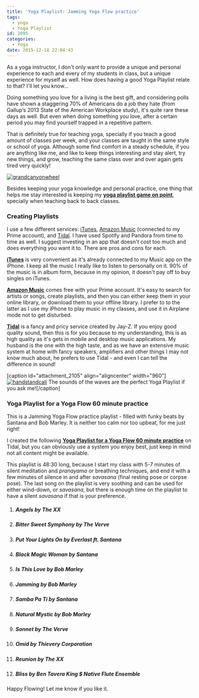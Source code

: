 ```yaml
---
title: 'Yoga Playlist: Jamming Yoga Flow practice'
tags:
  - yoga
  - Yoga Playlist
id: 2095
categories:
  - Yoga
date: 2015-12-18 22:04:43
---
```


As a yoga instructor, I don't only want to provide a unique and personal experience to each and every of my students in class, but a unique experience for myself as well. How does having a good&nbsp;Yoga Playlist relate to that? I'll let you know...

Doing something you love for a living is the best gift, and considering polls have shown a staggering 70% of Americans do a job they hate (from Gallup’s 2013 State of the American Workplace study), it's quite rare these days as well. But even when doing something you love, after a certain period you may find yourself trapped in a repetitive pattern.

That is definitely true for teaching yoga, specially if you teach a good amount of classes per week, and your classes are taught in the same style or school of yoga. Although some find comfort in a steady schedule, if you are anything like me, and like to keep things interesting and stay alert, try new things, and grow, teaching the same class over and over again gets tired&nbsp;very quickly!

[![grandcanyonwheel](http://girlintheraw.com/wp-content/uploads/2015/12/grandcanyonwheel-960x960.jpg)](http://girlintheraw.com/wp-content/uploads/2015/12/grandcanyonwheel.jpg)

Besides keeping your yoga knowledge and personal practice, one thing that helps me stay interested is keeping my&nbsp;<span style="text-decoration: underline;">**yoga playlist game on point**</span>, specially when teaching back to back classes.&nbsp;

### Creating Playlists

I use a few different services: [iTunes](http://www.apple.com/itunes/download/), [Amazon Music](https://itunes.apple.com/us/app/amazon-music-with-prime-music/id510855668?mt=8) (connected to my Prime account), and [Tidal](http://tidal.com/). I have used Spotify and Pandora from time to time as well. I suggest investing in an app that doesn't cost too much and does everything you want it to. There are pros and cons for each.

<span style="text-decoration: underline;">**iTunes**</span> is very convenient as it's already connected to my Music app on the iPhone. I keep all the music I really like to listen to personally on it. 90% of the music is in album form, because in my opinion, it doesn't pay off to buy singles on iTunes. &nbsp;

<span style="text-decoration: underline;">**Amazon Music**</span> comes free with your Prime account. It's easy to search for artists or songs, create playlists, and then you can either keep them in your online library, or download them to your offline library. I prefer to to the latter as I use my iPhone to play music in my classes, and use it in Airplane mode not to get disturbed.&nbsp;

**<span style="text-decoration: underline;">Tidal</span>** is a fancy and pricy service created by Jay-Z. If you enjoy good quality sound, then this is for you because to my understanding, this is as high quality as it's gets in mobile and desktop music applications. My husband is the one with the high taste, and as we have an extensive music system at home with fancy speakers, amplifiers and other things I may not know much about, he prefers to use Tidal - and even I can tell the difference in sound!&nbsp;

[caption id="attachment_2105" align="aligncenter" width="960"][![handstandcali](http://girlintheraw.com/wp-content/uploads/2015/12/handstandcali-960x720.jpg)](http://girlintheraw.com/wp-content/uploads/2015/12/handstandcali.jpg) The sounds of the waves are the perfect Yoga Playlist if you ask me![/caption]

### Yoga Playlist for a Yoga Flow 60 minute practice

This is a Jamming Yoga Flow practice playlist - filled with funky beats by Santana and Bob Marley. It is neither too calm nor too upbeat, for me just right!&nbsp;

I created the&nbsp;following <span style="text-decoration: underline;">**Yoga Playlist for a Yoga Flow 60 minute practice**</span> on Tidal, but you can obviously use a system you enjoy best, just keep in mind not all content might be available.

This playlist is 48:30 long, because I start my class with 5-7 minutes of silent meditation and _pranayama_ or breathing techniques, and end it with a few minutes of silence in and after _savasana_ (final resting pose or corpse pose). The last song on the playlist is very soothing and can be used for either wind-down, or _savasana_, but there is enough time on the playlist to have a silent _savasana_ if that is your preference.&nbsp;

1.  ##### Angels by The XX

2.  ##### Bitter Sweet Symphony by The Verve

3.  ##### Put Your Lights On by Everlast ft. Santana

4.  ##### Black Magic Woman by Santana

5.  ##### Is This Love by Bob Marley

6.  ##### Jamming by Bob Marley

7.  ##### Samba Pa Ti by Santana

8.  ##### Natural Mystic by Bob Marley

9.  ##### Sonnet by The Verve

10.  ##### Omid by Thievery Corporation

11.  ##### Reunion by The XX

12.  ##### Bliss by Ben Tavera King $ Native Flute Ensemble&nbsp;
Happy Flowing! Let me know if you like it.